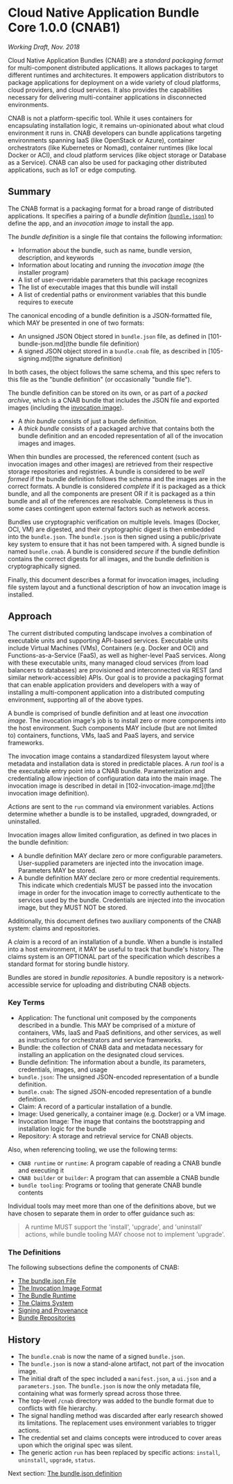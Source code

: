 # Cloud Native Application Bundle Core 1.0.0 (CNAB1)
*Working Draft, Nov. 2018*


Cloud Native Application Bundles (CNAB) are a _standard packaging format_ for multi-component distributed applications. It allows packages to target different runtimes and architectures. It empowers application distributors to package applications for deployment on a wide variety of cloud platforms, cloud providers, and cloud services. It also provides the capabilities necessary for delivering multi-container applications in disconnected environments.

CNAB is not a platform-specific tool. While it uses containers for encapsulating installation logic, it remains un-opinionated about what cloud environment it runs in. CNAB developers can bundle applications targeting environments spanning IaaS (like OpenStack or Azure), container orchestrators (like Kubernetes or Nomad), container runtimes (like local Docker or ACI), and cloud platform services (like object storage or Database as a Service). CNAB can also be used for packaging other distributed applications, such as IoT or edge computing.

## Summary

The CNAB format is a packaging format for a broad range of distributed applications. It specifies a pairing of a _bundle definition_ [(`bundle.json`)](101-bundle-json.md) to define the app, and an _invocation image_ to install the app.

The _bundle definition_ is a single file that contains the following information:

- Information about the bundle, such as name, bundle version, description, and keywords
- Information about locating and running the _invocation image_ (the installer program)
- A list of user-overridable parameters that this package recognizes
- The list of executable images that this bundle will install
- A list of credential paths or environment variables that this bundle requires to execute

The canonical encoding of a bundle definition is a JSON-formatted file, which MAY be presented in one of two formats:

- An unsigned JSON Object stored in `bundle.json` file, as defined in [101-bundle-json.md](the bundle file definition)
- A signed JSON object stored in a `bundle.cnab` file, as described in [105-signing.md](the signature definition)

In both cases, the object follows the same schema, and this spec refers to this file as the "bundle definition" (or occasionally "bundle file").

The bundle definition can be stored on its own, or as part of a _packed archive_, which is a CNAB bundle that includes the JSON file and exported images (including the [invocation image](102-invocation-image.md )).

- A _thin bundle_ consists of just a bundle definition.
- A _thick bundle_ consists of a packaged archive that contains both the bundle definition and an encoded representation of all of the invocation images and images.

When thin bundles are processed, the referenced content (such as invocation images and other images) are retrieved from their respective storage repositories and registries. A bundle is considered to be _well formed_ if the bundle definition follows the schema and the images are in the correct formats. A bundle is considered _complete_ if it is packaged as a thick bundle, and all the components are present OR if it is packaged as a thin bundle and all of the references are resolvable. Completeness is thus in some cases contingent upon external factors such as network access.

Bundles use cryptographic verification on multiple levels. Images (Docker, OCI, VM) are digested, and their cryptographic digest is then embedded into the `bundle.json`. The `bundle.json` is then signed using a public/private key system to ensure that it has not been tampered with. A signed bundle is named `bundle.cnab`. A bundle is considered _secure_ if the bundle definition contains the correct digests for all images, and the bundle definition is cryptographically signed.

Finally, this document describes a format for invocation images, including file system layout and a functional description of how an invocation image is installed.

## Approach

The current distributed computing landscape involves a combination of executable units and supporting API-based services. Executable units include Virtual Machines (VMs), Containers (e.g. Docker and OCI) and Functions-as-a-Service (FaaS), as well as higher-level PaaS services. Along with these executable units, many managed cloud services (from load balancers to databases) are provisioned and interconnected via REST (and similar network-accessible) APIs. Our goal is to provide a packaging format that can enable application providers and developers with a way of installing a multi-component application into a distributed computing environment, supporting all of the above types.

A bundle is comprised of bundle definition and at least one _invocation image_. The invocation image's job is to install zero or more components into the host environment. Such components MAY include (but are not limited to) containers, functions, VMs, IaaS and PaaS layers, and service frameworks.

The invocation image contains a standardized filesystem layout where metadata and installation data is stored in predictable places. A _run tool_ is a the executable entry point into a CNAB bundle. Parameterization and credentialing allow injection of configuration data into the main image. The invocation image is described in detail in [102-invocation-image.md](the invocation image definition).

_Actions_ are sent to the `run` command via environment variables. Actions determine whether a bundle is to be installed, upgraded, downgraded, or uninstalled.

Invocation images allow limited configuration, as defined in two places in the bundle definition:

- A bundle definition MAY declare zero or more configurable parameters. User-supplied parameters are injected into the invocation image. Parameters MAY be stored.
- A bundle definition MAY declare zero or more credential requirements. This indicate which credentials MUST be passed into the invocation image in order for the invocation image to correctly authenticate to the services used by the bundle. Credentials are injected into the invocation image, but they MUST NOT be stored.

Additionally, this document defines two auxiliary components of the CNAB system: claims and repositories.

A _claim_ is a record of an installation of a bundle. When a bundle is installed into a host environment, it MAY be useful to track that bundle's history. The claims system is an OPTIONAL part of the specification which describes a standard format for storing bundle history.

Bundles are stored in _bundle repositories_. A bundle repository is a network-accessible service for uploading and distributing CNAB objects.

### Key Terms

- Application: The functional unit composed by the components described in a bundle. This MAY be comprised of a mixture of containers, VMs, IaaS and PaaS definitions, and other services, as well as instructions for orchestrators and service frameworks.
- Bundle: the collection of CNAB data and metadata necessary for installing an application on the designated cloud services.
- Bundle definition: The information about a bundle, its parameters, credentials, images, and usage
- `bundle.json`: The unsigned JSON-encoded representation of a bundle definition.
- `bundle.cnab`: The signed JSON-encoded representation of a bundle definition.
- Claim: A record of a particular installation of a bundle.
- Image: Used generically, a container image (e.g. Docker) or a VM image.
- Invocation Image: The  image that contains the bootstrapping and installation logic for the bundle
- Repository: A storage and retrieval service for CNAB objects.

Also, when referencing tooling, we use the following terms:

- `CNAB runtime` or `runtime`: A program capable of reading a CNAB bundle and executing it
- `CNAB builder` or `builder`: A program that can assemble a CNAB bundle
- `bundle tooling`: Programs or tooling that generate CNAB bundle contents

Individual tools may meet more than one of the definitions above, but we have chosen to separate them in order to offer guidance such as:

> A runtime MUST support the 'install', 'upgrade', and 'uninstall' actions, while bundle tooling MAY choose not to implement 'upgrade'.

### The Definitions

The following subsections define the components of CNAB:

- [The bundle.json File](101-bundle-json.md)
- [The Invocation Image Format](102-invocation-image.md)
- [The Bundle Runtime](103-bundle-runtime.md)
- [The Claims System](104-claims.md)
- [Signing and Provenance](105-signing.md)
- [Bundle Repositories](107-repositories.md)

## History

- The `bundle.cnab` is now the name of a signed `bundle.json`.
- The `bundle.json` is now a stand-alone artifact, not part of the invocation image.
- The initial draft of the spec included a `manifest.json`, a `ui.json` and a `parameters.json`. The `bundle.json` is now the only metadata file, containing what was formerly spread across those three.
- The top-level `/cnab` directory was added to the bundle format due to conflicts with file hierarchy.
- The signal handling method was discarded after early research showed its limitations. The replacement uses environment variables to trigger actions.
- The credential set and claims concepts were introduced to cover areas upon which the original spec was silent.
- The generic action `run` has been replaced by specific actions: `install`, `uninstall`, `upgrade`, `status`.

Next section: [The bundle.json definition](101-bundle-json.md)
